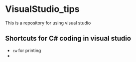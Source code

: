 # VisualStudio_tips
This is a repository for using visual studio 

## Shortcuts for C# coding in visual studio  
* ``` cw ``` for printing 
* 
